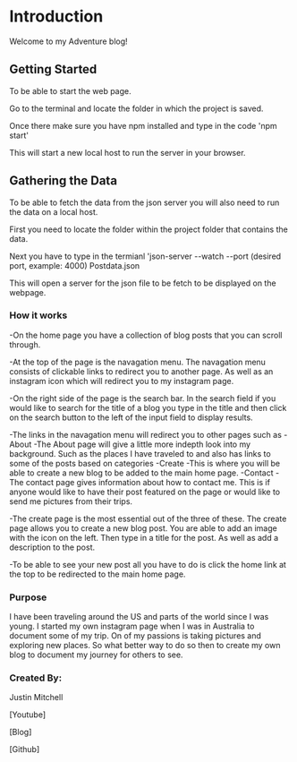 # Introduction 

Welcome to my Adventure blog!

## Getting Started 

To be able to start the web page. 

Go to the terminal and locate the folder in which the project is saved. 

Once there make sure you have npm installed and type in the code 'npm start'

This will start a new local host to run the server in your browser. 

## Gathering the Data

To be able to fetch the data from the json server you will also need to run the data on a local host. 

First you need to locate the folder within the project folder that contains the data. 

Next you have to type in the termianl 'json-server --watch --port (desired port, example: 4000) Postdata.json

This will open a server for the json file to be fetch to be displayed on the webpage.

### How it works 

-On the home page you have a collection of blog posts that you can scroll through. 

-At the top of the page is the navagation menu. The navagation menu consists of clickable links to redirect you to another page. As well as an instagram icon which will redirect you to my instagram page. 

-On the right side of the page is the search bar. In the search field if you would like to search for the title of a blog you type in the title and then click on the search button to the left of the input field to display results. 

-The links in the navagation menu will redirect you to other pages such as 
    -About 
        -The About page will give a little more indepth look into my background. Such as the places I have traveled to and also has links to some of the posts based on categories
    -Create 
        -This is where you will be able to create a new blog to be added to the main home page. 
    -Contact 
        -The contact page gives information about how to contact me. This is if anyone would like to have their post featured on the page or would like to send me pictures from their trips. 

-The create page is the most essential out of the three of these. The create page allows you to create a new blog post. You are able to add an image with the icon on the left. Then type in a title for the post. As well as add a description to the post. 

-To be able to see your new post all you have to do is click the home link at the top to be redirected to the main home page. 

### Purpose 

I have been traveling around the US and parts of the world since I was young. I started my own instagram page when I was in Australia to document some of my trip. On of my passions is taking pictures and exploring new places. So what better way to do so then to create my own blog to document my journey for others to see. 

### Created By:

Justin Mitchell 

[Youtube]

[Blog]

[Github] 